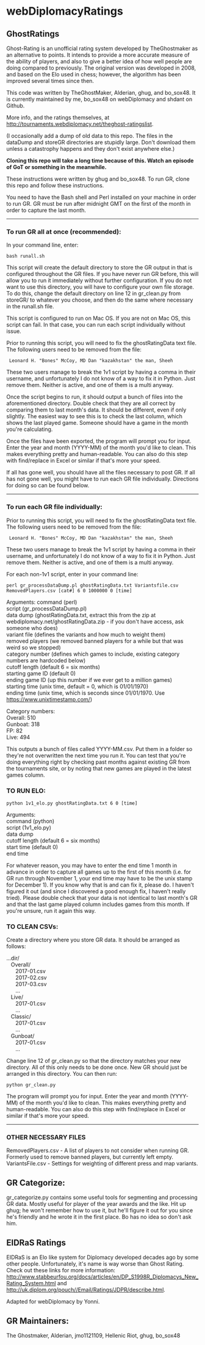 # webDiplomacyRatings

## GhostRatings

Ghost-Rating is an unofficial rating system developed by TheGhostmaker as an alternative to points. It intends to provide a more accurate measure of the ability of players, and also to give a better idea of how well people are doing compared to previously. The original version was developed in 2008, and based on the Elo used in chess; however, the algorithm has been improved several times since then.

This code was written by TheGhostMaker, Alderian, ghug, and bo_sox48. It is currently maintained by me, bo_sox48 on webDiplomacy and shdant on Github. 

More info, and the ratings themselves, at http://tournaments.webdiplomacy.net/theghost-ratingslist.

(I occasionally add a dump of old data to this repo. The files in the dataDump and storeGR directories are stupidly large. Don't download them unless a catastrophy happens and they don't exist anywhere else.)

**Cloning this repo will take a long time because of this. Watch an episode of GoT or something in the meanwhile.**

These instructions were written by ghug and bo_sox48. To run GR, clone this repo and follow these instructions.

You need to have the Bash shell and Perl installed on your machine in order to run GR. GR must be run after midnight GMT on the first of the month in order to capture the last month.

---


### To run GR all at once (recommended):

In your command line, enter:

` bash runall.sh `

This script will create the default directory to store the GR output in that is configured throughout the GR files. If you have never run GR before, this will allow you to run it immediately without further configuration. If you do not want to use this directory, you will have to configure your own file storage. To do this, change the default directory on line 12 in gr_clean.py from storeGR/ to whatever you choose, and then do the same where necessary in the runall.sh file.

This script is configured to run on Mac OS. If you are not on Mac OS, this script can fail. In that case, you can run each script individually without issue.

Prior to running this script, you will need to fix the ghostRatingData text file. The following users need to be removed from the file:

` 
Leonard H. "Bones" McCoy, MD
Dan "kazakhstan" the man, Sheeh 
`

These two users manage to break the 1v1 script by having a comma in their username, and unfortunately I do not know of a way to fix it in Python. Just remove them. Neither is active, and one of them is a multi anyway. 

Once the script begins to run, it should output a bunch of files into the aforementioned directory. Double check that they are all correct by comparing them to last month's data. It should be different, even if only slightly. The easiest way to see this is to check the last column, which shows the last played game. Someone should have a game in the month you're calculating.

Once the files have been exported, the program will prompt you for input. Enter the year and month (YYYY-MM) of the month you'd like to clean. This makes everything pretty and human-readable. You can also do this step with find/replace in Excel or similar if that's more your speed.

If all has gone well, you should have all the files necessary to post GR. If all has not gone well, you might have to run each GR file individually. Directions for doing so can be found below.

---


### To run each GR file individually:

Prior to running this script, you will need to fix the ghostRatingData text file. The following users need to be removed from the file:

` 
Leonard H. "Bones" McCoy, MD
Dan "kazakhstan" the man, Sheeh 
`

These two users manage to break the 1v1 script by having a comma in their username, and unfortunately I do not know of a way to fix it in Python. Just remove them. Neither is active, and one of them is a multi anyway. 

For each non-1v1 script, enter in your command line:

` perl gr_processDataDump.pl ghostRatingData.txt Variantsfile.csv RemovedPlayers.csv [cat#] 6 0 1000000 0 [time] `

Arguments:
command (perl)  
script (gr_processDataDump.pl)  
data dump (ghostRatingData.txt, extract this from the zip at webdiplomacy.net/ghostRatingData.zip - if you don't have access, ask someone who does)  
variant file (defines the variants and how much to weight them)  
removed players (we removed banned players for a while but that was weird so we stopped)  
category number (defines which games to include, existing category numbers are hardcoded below)  
cutoff length (default 6 = six months)  
starting game ID (default 0)  
ending game ID (up this number if we ever get to a million games)  
starting time (unix time, default = 0, which is 01/01/1970)  
ending time (unix time, which is seconds since 01/01/1970. Use https://www.unixtimestamp.com/)

Category numbers:  
Overall: 510  
Gunboat: 318  
FP: 82  
Live: 494

This outputs a bunch of files called YYYY-MM.csv. Put them in a folder so they're not overwritten the next time you run it. You can test that you're doing everything right by checking past months against existing GR from the tournaments site, or by noting that new games are played in the latest games column.


### TO RUN ELO:

` python 1v1_elo.py ghostRatingData.txt 6 0 [time] `

Arguments:  
command (python)  
script (1v1_elo.py)  
data dump  
cutoff length (default 6 = six months)  
start time (default 0)  
end time  

For whatever reason, you may have to enter the end time 1 month in advance in order to capture all games up to the first of this month (i.e. for GR run through November 1, your end time may have to be the unix stamp for December 1). If you know why that is and can fix it, please do. I haven't figured it out (and since I discovered a good enough fix, I haven't really tried). Please double check that your data is not identical to last month's GR and that the last game played column includes games from this month. If you're unsure, run it again this way.


### TO CLEAN CSVs:
Create a directory where you store GR data. It should be arranged as follows:


...dir/  
&nbsp;&nbsp;&nbsp;Overall/  
&nbsp;&nbsp;&nbsp;&nbsp;&nbsp;&nbsp;2017-01.csv  
&nbsp;&nbsp;&nbsp;&nbsp;&nbsp;&nbsp;2017-02.csv  
&nbsp;&nbsp;&nbsp;&nbsp;&nbsp;&nbsp;2017-03.csv  
&nbsp;&nbsp;&nbsp;&nbsp;&nbsp;&nbsp;...  
&nbsp;&nbsp;&nbsp;Live/  
&nbsp;&nbsp;&nbsp;&nbsp;&nbsp;&nbsp;2017-01.csv  
&nbsp;&nbsp;&nbsp;&nbsp;&nbsp;&nbsp;...  
&nbsp;&nbsp;&nbsp;Classic/  
&nbsp;&nbsp;&nbsp;&nbsp;&nbsp;&nbsp;2017-01.csv  
&nbsp;&nbsp;&nbsp;&nbsp;&nbsp;&nbsp;...  
&nbsp;&nbsp;&nbsp;Gunboat/  
&nbsp;&nbsp;&nbsp;&nbsp;&nbsp;&nbsp;2017-01.csv  
&nbsp;&nbsp;&nbsp;&nbsp;&nbsp;&nbsp;...


Change line 12 of gr_clean.py so that the directory matches your new directory.
All of this only needs to be done once. New GR should just be arranged in this
directory. You can then run:

` python gr_clean.py `

The program will prompt you for input. Enter the year and month (YYYY-MM) of the month you'd like to clean. This makes everything pretty and human-readable. You can also do this step with find/replace in Excel or similar if that's more your speed.

---


### OTHER NECESSARY FILES
RemovedPlayers.csv - A list of players to not consider when running GR.
Formerly used to remove banned players, but currently left empty.
VariantsFile.csv - Settings for weighting of different press and map variants.

## GR Categorize:
gr_categorize.py contains some useful tools for segmenting and processing GR data. Mostly useful for player of the year awards and the like. Hit up ghug; he won't remember how to use it, but he'll figure it out for you since he's friendly and he wrote it in the first place. Bo has no idea so don't ask him.

## EIDRaS Ratings
EIDRaS is an Elo like system for Diplomacy developed decades ago by some other people. Unfortunately, it's name is way worse than Ghost Rating. Check out these links for more information: http://www.stabbeurfou.org/docs/articles/en/DP_S1998R_Diplomacys_New_Rating_System.html and http://uk.diplom.org/pouch//Email/Ratings/JDPR/describe.html.

Adapted for webDiplomacy by Yonni.

## GR Maintainers:

The Ghostmaker, Alderian, jmo1121109, Hellenic Riot, ghug, bo_sox48
